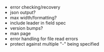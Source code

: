 * error checking/recovery
* json output?
* max width/formatting?
* include leader in field spec
* version bumps?
* man page
* error handling for file read errors
* protect against multiple "-" being specified

